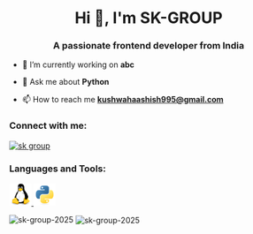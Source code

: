 <h1 align="center" >Hi 👋, I'm SK-GROUP</h1>
<h3 align="center">A passionate frontend developer from India</h3>

- 🔭 I’m currently working on **abc**

- 💬 Ask me about **Python**

- 📫 How to reach me **kushwahaashish995@gmail.com**

<h3 align="left">Connect with me:</h3>
<p align="left">
<a href="https://linkedin.com/in/sk group" target="blank"><img align="center" src="https://raw.githubusercontent.com/rahuldkjain/github-profile-readme-generator/master/src/images/icons/Social/linked-in-alt.svg" alt="sk group" height="30" width="40" /></a>
</p>

<h3 align="left">Languages and Tools:</h3>
<p align="left"> <a href="https://www.linux.org/" target="_blank" rel="noreferrer"> <img src="https://raw.githubusercontent.com/devicons/devicon/master/icons/linux/linux-original.svg" alt="linux" width="40" height="40"/> </a> <a href="https://www.python.org" target="_blank" rel="noreferrer"> <img src="https://raw.githubusercontent.com/devicons/devicon/master/icons/python/python-original.svg" alt="python" width="40" height="40"/> </a> </p>

<p><img align="left" src="https://github-readme-stats.vercel.app/api/top-langs?username=sk-group-2025&show_icons=true&locale=en&layout=compact" alt="sk-group-2025" /></p>

<p>&nbsp;<img align="center" src="https://github-readme-stats.vercel.app/api?username=sk-group-2025&show_icons=true&locale=en" alt="sk-group-2025" /></p>

